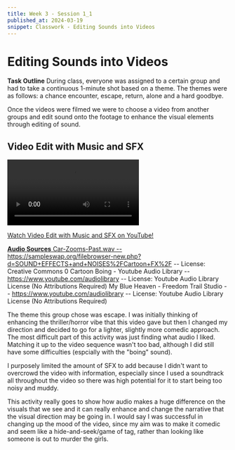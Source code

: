 ```yaml
---
title: Week 3 - Session 1_1
published_at: 2024-03-19
snippet: Classwork - Editing Sounds into Videos
---
```

# Editing Sounds into Videos

**Task Outline**
   During class, everyone was assigned to a certain group and had to take a continuous 1-minute shot based on a theme. The themes were as follows: a chance encounter, escape, return, alone and a hard goodbye.
   
   Once the videos were filmed we were to choose a video from another groups and edit sound onto the footage to enhance the visual elements through editing of sound.
## Video Edit with Music and SFX
<video controls src="/W02S1/week3classedit.mp4" title="Title"></video>
<p><a href=https://youtu.be/iafWxaoYvQs> Watch Video Edit with Music and SFX on YouTube!</p>

**Audio Sources**
Car-Zooms-Past.wav -- https://sampleswap.org/filebrowser-new.php?d=SOUND+EFFECTS+and+NOISES%2FCartoon+FX%2F -- License: Creative Commons 0
Cartoon Boing - Youtube Audio Library -- https://www.youtube.com/audiolibrary -- License: Youtube Audio Library License (No Attributions Required)
My Blue Heaven - Freedom Trail Studio -- https://www.youtube.com/audiolibrary -- License: Youtube Audio Library License (No Attributions Required)

The theme this group chose was escape. I was initially thinking of enhancing the thriller/horror vibe that this video gave but then I changed my direction and decided to go for a lighter, slightly more comedic approach. The most difficult part of this activity was just finding what audio I liked. Matching it up to the video sequence wasn't too bad, although I did still have some difficulties (espcially with the "boing" sound).

I purposely limited the amount of SFX to add because I didn't want to overcrowd the video with information, especially since I used a soundtrack all throughout the video so there was high potential for it to start being too noisy and muddy.

This activity really goes to show how audio makes a huge difference on the visuals that we see and it can really enhance and change the narrative that the visual direction may be going in. I would say I was successful in changing up the mood of the video, since my aim was to make it comedic and seem like a hide-and-seek/game of tag, rather than looking like someone is out to murder the girls.